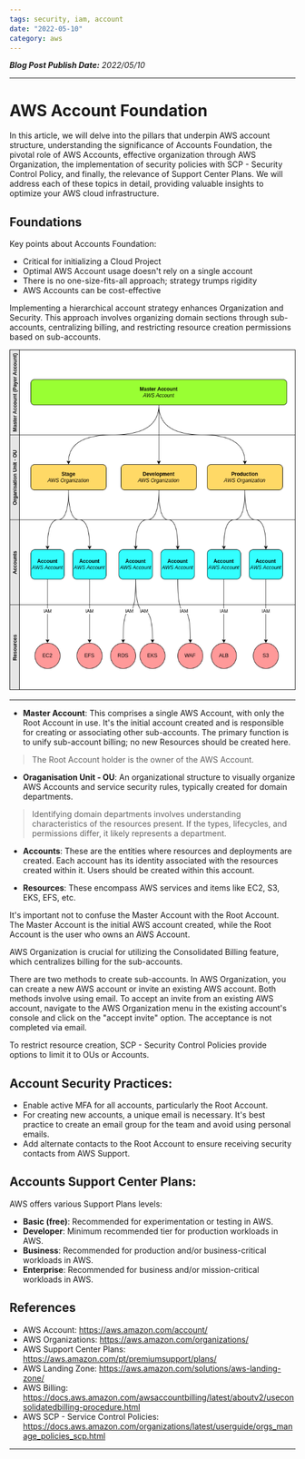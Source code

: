 ```yaml
---
tags: security, iam, account
date: "2022-05-10"
category: aws
---
```


*__Blog Post Publish Date:__ 2022/05/10*

---

# AWS Account Foundation

In this article, we will delve into the pillars that underpin AWS account structure, understanding the significance of Accounts Foundation, the pivotal role of AWS Accounts, effective organization through AWS Organization, the implementation of security policies with SCP - Security Control Policy, and finally, the relevance of Support Center Plans. We will address each of these topics in detail, providing valuable insights to optimize your AWS cloud infrastructure.

## Foundations

Key points about Accounts Foundation:

- Critical for initializing a Cloud Project
- Optimal AWS Account usage doesn't rely on a single account
- There is no one-size-fits-all approach; strategy trumps rigidity
- AWS Accounts can be cost-effective

Implementing a hierarchical account strategy enhances Organization and Security. This approach involves organizing domain sections through sub-accounts, centralizing billing, and restricting resource creation permissions based on sub-accounts.

<img src="./img/2022-05-10-account-diagram.drawio.png" width="600" height="600"/>

---

- __Master Account__: This comprises a single AWS Account, with only the Root Account in use. It's the initial account created and is responsible for creating or associating other sub-accounts. The primary function is to unify sub-account billing; no new Resources should be created here.

> The Root Account holder is the owner of the AWS Account.

- __Oraganisation Unit - OU__: An organizational structure to visually organize AWS Accounts and service security rules, typically created for domain departments.
> Identifying domain departments involves understanding characteristics of the resources present. If the types, lifecycles, and permissions differ, it likely represents a department.

- __Accounts__: These are the entities where resources and deployments are created. Each account has its identity associated with the resources created within it. Users should be created within this account.

- __Resources__: These encompass AWS services and items like EC2, S3, EKS, EFS, etc.

It's important not to confuse the Master Account with the Root Account. The Master Account is the initial AWS account created, while the Root Account is the user who owns an AWS Account.

AWS Organization is crucial for utilizing the Consolidated Billing feature, which centralizes billing for the sub-accounts.

There are two methods to create sub-accounts. In AWS Organization, you can create a new AWS account or invite an existing AWS account. Both methods involve using email. To accept an invite from an existing AWS account, navigate to the AWS Organization menu in the existing account's console and click on the "accept invite" option. The acceptance is not completed via email.

To restrict resource creation, SCP - Security Control Policies provide options to limit it to OUs or Accounts.

## Account Security Practices:

- Enable active MFA for all accounts, particularly the Root Account.
- For creating new accounts, a unique email is necessary. It's best practice to create an email group for the team and avoid using personal emails.
- Add alternate contacts to the Root Account to ensure receiving security contacts from AWS Support.

## Accounts Support Center Plans:

AWS offers various Support Plans levels:

- __Basic (free)__: Recommended for experimentation or testing in AWS.
- __Developer__: Minimum recommended tier for production workloads in AWS.
- __Business__: Recommended for production and/or business-critical workloads in AWS.
- __Enterprise__: Recommended for business and/or mission-critical workloads in AWS.

## References

- AWS Account: <https://aws.amazon.com/account/>
- AWS Organizations: <https://aws.amazon.com/organizations/>
- AWS Support Center Plans: <https://aws.amazon.com/pt/premiumsupport/plans/>
- AWS Landing Zone: <https://aws.amazon.com/solutions/aws-landing-zone/>
- AWS Billing: <https://docs.aws.amazon.com/awsaccountbilling/latest/aboutv2/useconsolidatedbilling-procedure.html>
- AWS SCP - Service Control Policies: <https://docs.aws.amazon.com/organizations/latest/userguide/orgs_manage_policies_scp.html>

---
